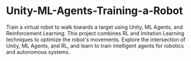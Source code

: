 # Unity-ML-Agents-Training-a-Robot
Train a virtual robot to walk towards a target using Unity, ML Agents, and Reinforcement Learning. This project combines RL and Imitation Learning techniques to optimize the robot's movements. Explore the intersection of Unity, ML Agents, and RL, and learn to train intelligent agents for robotics and autonomous systems.
